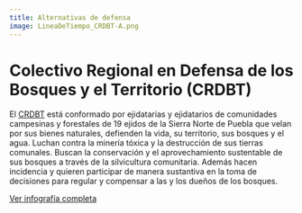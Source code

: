 ```yaml
---
title: Alternativas de defensa
image: LineaDeTiempo_CRDBT-A.png
---
```


# Colectivo Regional en Defensa de los Bosques y el Territorio (CRDBT)

El [CRDBT](https://www.facebook.com/DefensaBosquesyTerritorio) está conformado por ejidatarias y ejidatarios de comunidades campesinas y forestales de 19 ejidos de la Sierra Norte de Puebla que velan por sus bienes naturales, defienden la vida, su territorio, sus bosques y el agua. Luchan contra la minería tóxica y la destrucción de sus tierras comunales. Buscan la conservación y el aprovechamiento sustentable de sus bosques a través de la silvicultura comunitaria. Además hacen incidencia y quieren participar de manera sustantiva en la toma de decisiones para regular y compensar a las y los dueños de los bosques.

<a class="btn btn-secondary" href="https://poderlatam.org/wp-content/uploads/2024/02/LineaDeTiempo_CRDBT-A.png" target="_blank">Ver infografía completa</a>
<br>
